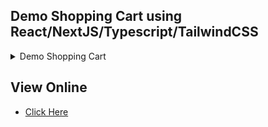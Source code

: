 ## Demo Shopping Cart using React/NextJS/Typescript/TailwindCSS

<details>
  <summary>Demo Shopping Cart</summary>
  <ol>
    <li>React</li>
    <li>NextJS</li>
    <li>TypeScript></li>
    <li>Tailwind CSS</li>
    <li><a href="https://fakerjs.dev/">FakerJS For product catalogue details
</a></li>
   
  </ol>
</details>


## View Online

- [Click Here](https://anotheritdude.github.io/react-cart/) 